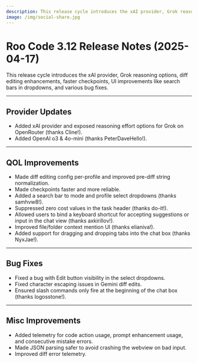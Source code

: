 ```yaml
---
description: This release cycle introduces the xAI provider, Grok reasoning options, diff editing enhancements, faster checkpoints, UI improvements like search bars in dropdowns, and various bug fixes.
image: /img/social-share.jpg
---
```


# Roo Code 3.12 Release Notes (2025-04-17)

This release cycle introduces the xAI provider, Grok reasoning options, diff editing enhancements, faster checkpoints, UI improvements like search bars in dropdowns, and various bug fixes.

---

## Provider Updates

*   Added xAI provider and exposed reasoning effort options for Grok on OpenRouter (thanks Cline!).
*   Added OpenAI o3 & 4o-mini (thanks PeterDaveHello!).

---

## QOL Improvements

*   Made diff editing config per-profile and improved pre-diff string normalization.
*   Made checkpoints faster and more reliable.
*   Added a search bar to mode and profile select dropdowns (thanks samhvw8!).
*   Suppressed zero cost values in the task header (thanks do-it!).
*   Allowed users to bind a keyboard shortcut for accepting suggestions or input in the chat view (thanks axkirillov!).
*   Improved file/folder context mention UI (thanks elianiva!).
*   Added support for dragging and dropping tabs into the chat box (thanks NyxJae!).

---

## Bug Fixes

*   Fixed a bug with Edit button visibility in the select dropdowns.
*   Fixed character escaping issues in Gemini diff edits.
*   Ensured slash commands only fire at the beginning of the chat box (thanks logosstone!).

---

## Misc Improvements

*   Added telemetry for code action usage, prompt enhancement usage, and consecutive mistake errors.
*   Made JSON parsing safer to avoid crashing the webview on bad input.
*   Improved diff error telemetry.